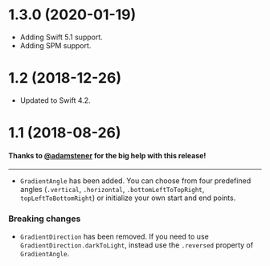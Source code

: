 # 1.3.0 (2020-01-19)

- Adding Swift 5.1 support.
- Adding SPM support.

# 1.2 (2018-12-26)

- Updated to Swift 4.2.

# 1.1 (2018-08-26)

#### Thanks to [@adamstener](https://github.com/adamstener) for the big help with this release!
---

- `GradientAngle` has been added. You can choose from four predefined angles (`.vertical`, `.horizontal`, `.bottomLeftToTopRight`, `topLeftToBottomRight`) or initialize your own start and end points.

### Breaking changes

- `GradientDirection` has been removed. If you need to use `GradientDirection.darkToLight`, instead use the `.reversed` property of `GradientAngle`.
